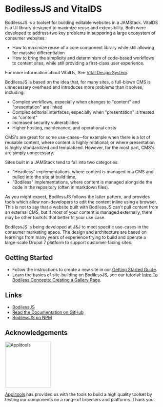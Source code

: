 # BodilessJS and VitalDS

BodilessJS is a toolset for building editable websites in a JAMStack. VitalDS is a UI library
designed to maximize reuse and extensibility. Both were developed to address two key problems in
supporing a large ecosystem of consumer websites:

- How to maximize reuse of a core component library while still allowing for massive differentiation
- How to bring the simplicity and determinism of code-based workflows to content sites, while still
  providing a first-class user experience.

For more information about VitalDs, See [Vital Design System](https://johnsonandjohnson.github.io/Bodiless-JS/#/VitalDesignSystem/).

BodilessJS is based on the idea that, for many sites, a full-blown CMS is unnecessary overhead and introduces more problems than it solves, including:

- Complex workflows, especially when changes to "content" and "presentation" are linked
- Complex editorial interfaces, especially when "presentation" is treated as "content"
- Increased security vulnerabilities
- Higher hosting, maintenance, and operational costs

CMS's are great for some use-cases--for example when there is a lot of reusable content, where content is highly relational, or where presentation is highly standardized and templatized. However, for the most part, CMS's are simply unnecessary.

Sites built in a JAMStack tend to fall into two categories:

- "Headless" implementations, where content is managed in a CMS and pulled into the site at build time,
- "Bodiless" implementations, where content is managed alongside the code in the repository (often in markdown files). 
  
As you might expect, BodilessJS follows the latter pattern, and provides tools which allow non-developers to edit the content inline using a browser. This is not to say that a website built with BodilessJS can't pull content from an external CMS, but if *most* of your content is managed externally, there may be other toolkits that better fit your use case.

BodilessJS is being developed at J&J to meet specific use-cases in the consumer marketing space. The design and architecture are based on learnings from many years of experience trying to build and operate a large-scale Drupal 7 platform to support customer-facing sites.

## Getting Started

- Follow the instructions to create a new site in our [Getting Started Guide](https://johnsonandjohnson.github.io/Bodiless-JS/#/About/GettingStarted).
- Learn the basics of site-building on BodilessJS, see our tutorial: [Intro To Bodiless Concepts:
Creating a Gallery Page](https://johnsonandjohnson.github.io/Bodiless-JS/#/Development/Guides/IntroToBodilessConcepts).

## Links

- [BodilessJS](https://www.bodiless-js.org/)
- [Read the Documentation on GitHub](https://johnsonandjohnson.github.io/Bodiless-JS)
- [BodilessJS on NPM](https://www.npmjs.com/org/bodiless)

## Acknowledgements

[<img src="https://applitools.com/wp-content/uploads/2022/08/Applitools-Logo-Set-V2_Applitools_1c_Green_Applitools_fullcolor_tagline-1.svg" width="150px" alt="Applitools">](https://applitools.com/)

[Applitools](https://applitools.com/) has provided us with the tools to build a high quality toolset by testing our components on a range of browsers and platforms. Thank you.
